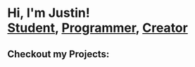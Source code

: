 <h1>Hi, I'm Justin! <br/><a href="https://www.linkedin.com/in/just1nlee/">Student</a>, <a href="https://github.com/just1nlee">Programmer</a>, <a href="https://www.youtube.com/@justinleeyt">Creator</a></h1>

<h2>Checkout my Projects:</h2>

<!--
**just1nlee/just1nlee** is a ✨ _special_ ✨ repository because its `README.md` (this file) appears on your GitHub profile.

Here are some ideas to get you started:

- 🔭 I’m currently working on ...
- 🌱 I’m currently learning ...
- 👯 I’m looking to collaborate on ...
- 🤔 I’m looking for help with ...
- 💬 Ask me about ...
- 📫 How to reach me: ...
- 😄 Pronouns: ...
- ⚡ Fun fact: ...
-->
